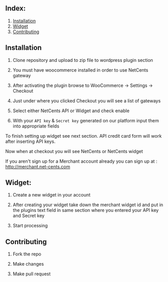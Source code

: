 ## Index:

1. [Installation](#installation)
2. [Widget](#widget)
2. [Contributing](#contributing)


## Installation

1. Clone repository and upload to zip file to wordpress plugin section

2. You must have woocommerce installed in order to use NetCents gateway

3. After activating the plugin browse to WooCommerce -> Settings -> Checkout

4. Just under where you clicked Checkout you will see a list of gateways

5. Select either NetCents API or Widget and check enable

6. With your `API key` & `Secret key` generated on our platform input them into appropriate fields

To finish setting up widget see next section. API credit card form will work after inserting API keys.

Now when at checkout you will see NetCents or NetCents widget

If you aren't sign up for a Merchant account already you can sign up at : http://merchant.net-cents.com



## Widget:

1. Create a new widget in your account

2. After creating your widget take down the merchant widget id and put in the plugins text field in same section where you entered your API key and Secret key

3. Start processing

## Contributing

1. Fork the repo

2. Make changes

3. Make pull request
